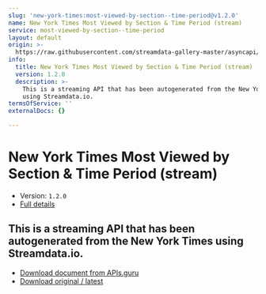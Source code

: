 ```yaml
---
slug: 'new-york-times:most-viewed-by-section--time-period@v1.2.0'
name: New York Times Most Viewed by Section & Time Period (stream)
service: most-viewed-by-section--time-period
layout: default
origin: >-
  https://raw.githubusercontent.com/streamdata-gallery-master/asyncapi/master/_listings/new-york-times/new-york-times-most-viewed-by-section--time-period-stream-async.md
info:
  title: New York Times Most Viewed by Section & Time Period (stream)
  version: 1.2.0
  description: >-
    This is a streaming API that has been autogenerated from the New York Times
    using Streamdata.io.
termsOfService: ''
externalDocs: {}

---
```

# New York Times Most Viewed by Section & Time Period (stream)

* Version: `1.2.0`
* [Full details](../html/new-york-times:most-viewed-by-section--time-period@v1.2.0.html)




## This is a streaming API that has been autogenerated from the New York Times using Streamdata.io.



* [Download document from APIs.guru](https://raw.githubusercontent.com/APIs-guru/asyncapi-directory/master/docs/APIs/new-york-times%3Amost-viewed-by-section--time-period%40v1.2.0.yaml)
* [Download original / latest](https://raw.githubusercontent.com/streamdata-gallery-master/asyncapi/master/_listings/new-york-times/new-york-times-most-viewed-by-section--time-period-stream-async.md)

<script type="application/ld+json">
{
  "@context": "http://schema.org/",
  "@type": "WebAPI",
  "description": "This is a streaming API that has been autogenerated from the New York Times using Streamdata.io.",
  "documentation": "",

  "name": "New York Times Most Viewed by Section & Time Period (stream)"
}
</script>
